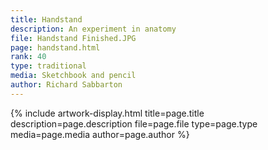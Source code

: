 ```yaml
---
title: Handstand
description: An experiment in anatomy
file: Handstand Finished.JPG
page: handstand.html
rank: 40
type: traditional
media: Sketchbook and pencil
author: Richard Sabbarton
---
```




{% include artwork-display.html title=page.title description=page.description file=page.file type=page.type media=page.media author=page.author %}